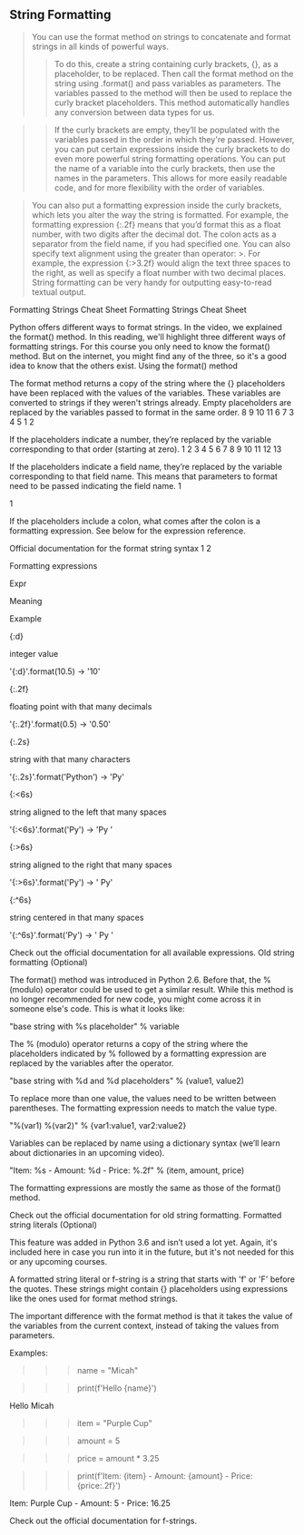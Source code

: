 ## String Formatting

>You can use the format method on strings to concatenate and format strings in all kinds of powerful ways. 
>>To do this, create a string containing curly brackets, {}, as a placeholder, to be replaced. Then call the format method on the string using .format() and pass variables as parameters. The variables passed to the method will then be used to replace the curly bracket placeholders. This method automatically handles any conversion between data types for us. 

>>If the curly brackets are empty, they’ll be populated with the variables passed in the order in which they're passed. However, you can put certain expressions inside the curly brackets to do even more powerful string formatting operations. You can put the name of a variable into the curly brackets, then use the names in the parameters. This allows for more easily readable code, and for more flexibility with the order of variables.

>You can also put a formatting expression inside the curly brackets, which lets you alter the way the string is formatted. For example, the formatting expression {:.2f} means that you’d format this as a float number, with two digits after the decimal dot. The colon acts as a separator from the field name, if you had specified one. You can also specify text alignment using the greater than operator: >. For example, the expression {:>3.2f} would align the text three spaces to the right, as well as specify a float number with two decimal places. String formatting can be very handy for outputting easy-to-read textual output.

Formatting Strings Cheat Sheet
Formatting Strings Cheat Sheet

Python offers different ways to format strings. In the video, we explained the format() method. In this reading, we'll highlight three different ways of formatting strings. For this course you only need to know the format() method. But on the internet, you might find any of the three, so it's a good idea to know that the others exist.
Using the format() method

The format method returns a copy of the string where the {} placeholders have been replaced with the values of the variables. These variables are converted to strings if they weren't strings already. Empty placeholders are replaced by the variables passed to format in the same order.
8
9
10
11
6
7
3
4
5
1
2

If the placeholders indicate a number, they’re replaced by the variable corresponding to that order (starting at zero).
1
2
3
4
5
6
7
8
9
10
11
12
13

If the placeholders indicate a field name, they’re replaced by the variable corresponding to that field name. This means that parameters to format need to be passed indicating the field name.
1

1

If the placeholders include a colon, what comes after the colon is a formatting expression. See below for the expression reference.

Official documentation for the format string syntax
1
2

Formatting expressions

Expr
	

Meaning
	

Example

{:d}
	

integer value
	

'{:d}'.format(10.5) → '10'

{:.2f}
	

floating point with that many decimals
	

'{:.2f}'.format(0.5) → '0.50'

{:.2s}
	

string with that many characters
	

'{:.2s}'.format('Python') → 'Py'

{:<6s}
	

string aligned to the left that many spaces
	

'{:<6s}'.format('Py') → 'Py    '

{:>6s}
	

string aligned to the right that many spaces
	

'{:>6s}'.format('Py') → '    Py'

{:^6s}
	

string centered in that many spaces
	

'{:^6s}'.format('Py') → '  Py  '

 Check out the official documentation for all available expressions.
Old string formatting (Optional)

The format() method was introduced in Python 2.6. Before that, the % (modulo) operator could be used to get a similar result. While this method is no longer recommended for new code, you might come across it in someone else's code. This is what it looks like:

 "base string with %s placeholder" % variable

The % (modulo) operator returns a copy of the string where the placeholders indicated by %  followed by a formatting expression are replaced by the variables after the operator.

 "base string with %d and %d placeholders" % (value1, value2)

To replace more than one value, the values need to be written between parentheses. The formatting expression needs to match the value type.

 

"%(var1) %(var2)" % {var1:value1, var2:value2}

Variables can be replaced by name using a dictionary syntax (we’ll learn about dictionaries in an upcoming video).

 

"Item: %s - Amount: %d - Price: %.2f" % (item, amount, price)

The formatting expressions are mostly the same as those of the format() method. 

Check out the official documentation for old string formatting.
Formatted string literals (Optional)

This feature was added in Python 3.6 and isn’t used a lot yet. Again, it's included here in case you run into it in the future, but it's not needed for this or any upcoming courses.

A formatted string literal or f-string is a string that starts with 'f' or 'F' before the quotes. These strings might contain {} placeholders using expressions like the ones used for format method strings.

The important difference with the format method is that it takes the value of the variables from the current context, instead of taking the values from parameters.

 Examples:

>>> name = "Micah"

>>> print(f'Hello {name}')

Hello Micah

 

>>> item = "Purple Cup"

>>> amount = 5

>>> price = amount * 3.25

>>> print(f'Item: {item} - Amount: {amount} - Price: {price:.2f}')

Item: Purple Cup - Amount: 5 - Price: 16.25

 Check out the official documentation for f-strings.
